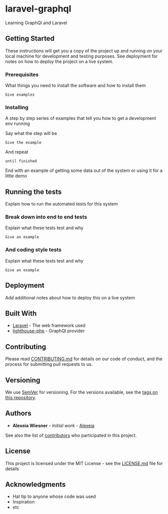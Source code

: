 # laravel-graphql

Learning GraphQl and Laravel

## Getting Started

These instructions will get you a copy of the project up and running on your local machine for development and testing purposes. See deployment for notes on how to deploy the project on a live system.

### Prerequisites

What things you need to install the software and how to install them

```
Give examples
```

### Installing

A step by step series of examples that tell you how to get a development env running

Say what the step will be

```
Give the example
```

And repeat

```
until finished
```

End with an example of getting some data out of the system or using it for a little demo

## Running the tests

Explain how to run the automated tests for this system

### Break down into end to end tests

Explain what these tests test and why

```
Give an example
```

### And coding style tests

Explain what these tests test and why

```
Give an example
```

## Deployment

Add additional notes about how to deploy this on a live system

## Built With

-   [Laravel](https://laravel.com/) - The web framework used
-   [lighthouse-php](https://lighthouse-php.com/) - GraphQl provider

## Contributing

Please read [CONTRIBUTING.md](https://github.com/AlexeiaW/laravel-graphql) for details on our code of conduct, and the process for submitting pull requests to us.

## Versioning

We use [SemVer](http://semver.org/) for versioning. For the versions available, see the [tags on this repository](https://github.com/AlexeiaW/laravel-graphql/tags).

## Authors

-   **Alexeia Wiesner** - _Initial work_ - [Alexeia](https://github.com/AlexeiaW)

See also the list of [contributors](https://github.com/AlexeiaW/laravel-graphql/contributors) who participated in this project.

## License

This project is licensed under the MIT License - see the [LICENSE.md](LICENSE.md) file for details

## Acknowledgments

-   Hat tip to anyone whose code was used
-   Inspiration
-   etc
